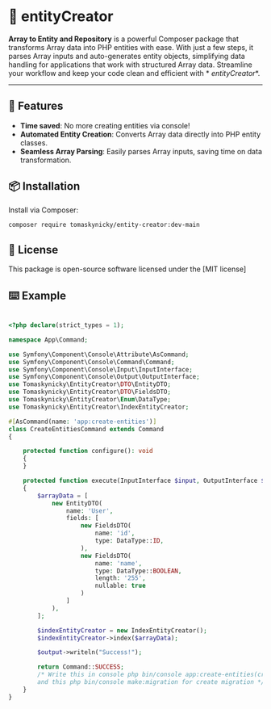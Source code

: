 # 🌟 entityCreator

**Array to Entity and Repository** is a powerful Composer package that transforms Array data into PHP entities with ease. With
just a few steps, it parses Array inputs and auto-generates entity objects, simplifying data handling for applications
that work with structured Array data. Streamline your workflow and keep your code clean and efficient with *
*entityCreator**.

---

## 🎉 Features

- **Time saved**: No more creating entities via console!
- **Automated Entity Creation**: Converts Array data directly into PHP entity classes.
- **Seamless Array Parsing**: Easily parses Array inputs, saving time on data transformation.

## 📦 Installation

Install via Composer:

```bash
composer require tomaskynicky/entity-creator:dev-main
```

## 📄 License

This package is open-source software licensed under the [MIT license]

## ⌨️️ Example

```php

<?php declare(strict_types = 1);

namespace App\Command;

use Symfony\Component\Console\Attribute\AsCommand;
use Symfony\Component\Console\Command\Command;
use Symfony\Component\Console\Input\InputInterface;
use Symfony\Component\Console\Output\OutputInterface;
use Tomaskynicky\EntityCreator\DTO\EntityDTO;
use Tomaskynicky\EntityCreator\DTO\FieldsDTO;
use Tomaskynicky\EntityCreator\Enum\DataType;
use Tomaskynicky\EntityCreator\IndexEntityCreator;

#[AsCommand(name: 'app:create-entities')]
class CreateEntitiesCommand extends Command
{

	protected function configure(): void
	{
	}

	protected function execute(InputInterface $input, OutputInterface $output): int
	{
		$arrayData = [
			new EntityDTO(
				name: 'User',
				fields: [
					new FieldsDTO(
						name: 'id',
						type: DataType::ID,
					),
					new FieldsDTO(
						name: 'name',
						type: DataType::BOOLEAN,
						length: '255',
						nullable: true
					)
				]
			),
		];

		$indexEntityCreator = new IndexEntityCreator();
		$indexEntityCreator->index($arrayData);

		$output->writeln("Success!");

		return Command::SUCCESS;
		/* Write this in console php bin/console app:create-entities(create Entity and Repository) 
		and this php bin/console make:migration for create migration */
	}
}
```